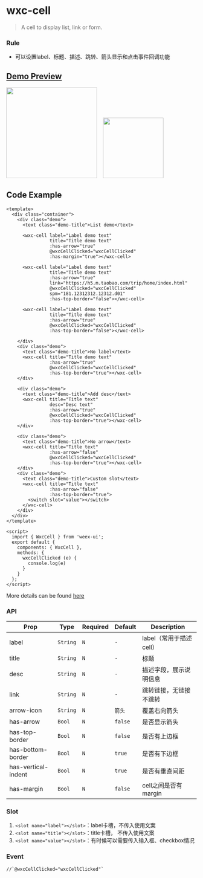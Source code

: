 # wxc-cell 

> A cell to display list, link or form.

### Rule
  - 可以设置label、标题、描述、跳转、箭头显示和点击事件回调功能
  

## [Demo Preview](https://h5.m.taobao.com/trip/wxc-cell/index.html?_wx_tpl=https%3A%2F%2Fh5.m.taobao.com%2Ftrip%2Fwxc-cell%2Fdemo%2Findex.native-min.js)
<img src="https://img.alicdn.com/tfs/TB1mIA5c5qAXuNjy1XdXXaYcVXa-750-1334.jpg" width="240"/>&nbsp;&nbsp;&nbsp;&nbsp;<img src="https://img.alicdn.com/tfs/TB15ta_SpXXXXcFaVXXXXXXXXXX-191-197.png" width="160"/>

## Code Example

```vue
<template>
  <div class="container">
    <div class="demo">
      <text class="demo-title">List demo</text>

      <wxc-cell label="Label demo text"
                title="Title demo text"
                :has-arrow="true"
                @wxcCellClicked="wxcCellClicked"
                :has-margin="true"></wxc-cell>

      <wxc-cell label="Label demo text"
                title="Title demo text"
                :has-arrow="true"
                link="https://h5.m.taobao.com/trip/home/index.html"
                @wxcCellClicked="wxcCellClicked"
                spm="181.12312312.12312.d01"
                :has-top-border="false"></wxc-cell>

      <wxc-cell label="Label demo text"
                title="Title demo text"
                :has-arrow="true"
                @wxcCellClicked="wxcCellClicked"
                :has-top-border="false"></wxc-cell>

    </div>
    <div class="demo">
      <text class="demo-title">No label</text>
      <wxc-cell title="Title demo text"
                :has-arrow="true"
                @wxcCellClicked="wxcCellClicked"
                :has-top-border="true"></wxc-cell>
    </div>

    <div class="demo">
      <text class="demo-title">Add desc</text>
      <wxc-cell title="Title text"
                desc="Desc text"
                :has-arrow="true"
                @wxcCellClicked="wxcCellClicked"
                :has-top-border="true"></wxc-cell>
    </div>

    <div class="demo">
      <text class="demo-title">No arrow</text>
      <wxc-cell title="Title text"
                :has-arrow="false"
                @wxcCellClicked="wxcCellClicked"
                :has-top-border="true"></wxc-cell>
    </div>
    <div class="demo">
      <text class="demo-title">Custom slot</text>
      <wxc-cell title="Title text"
                :has-arrow="false"
                :has-top-border="true">
        <switch slot="value"></switch>
      </wxc-cell>
    </div>
  </div>
</template>

<script>
  import { WxcCell } from 'weex-ui';
  export default {
    components: { WxcCell },
    methods: {
      wxcCellClicked (e) {
        console.log(e)
      }
    }
  };
</script>
```
More details can be found [here](https://github.com/alibaba/weex-ui/blob/master/example/cell/index.vue)


### API

| Prop      | Type   |Required  | Default   | Description  |
|-------------|------------|--------|--------|-----|
| label | `String` | `N`|  `-` |label（常用于描述cell） |
| title | `String` | `N`|  `-` |标题 |
| desc  | `String` | `N`| `-` |描述字段，展示说明信息 |
| link  | `String` | `N`| `-`| 跳转链接，无链接不跳转 |
| arrow-icon | `String` | `N`|`箭头` |  覆盖右向箭头 |
| has-arrow | `Bool` |`N`| `false` |  是否显示箭头 |
| has-top-border | `Bool` | `N`| `false` |  是否有上边框 |
| has-bottom-border | `Bool` | `N`| `true` | 是否有下边框 |
| has-vertical-indent | `Bool` | `N`| `true` |  是否有垂直间距 |
| has-margin | `Bool` |`N`| `false` | cell之间是否有margin |


### Slot
1. `<slot name="label"></slot>`：label卡槽，不传入使用文案
2. `<slot name="title"></slot>`：title卡槽， 不传入使用文案
3. `<slot name="value"></slot>`：有时候可以需要传入输入框、checkbox情况


### Event

```
//`@wxcCellClicked="wxcCellClicked"`
```
